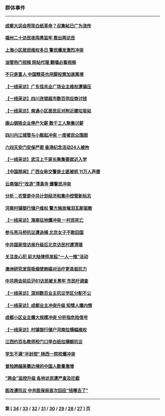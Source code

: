 ### 群体事件
---
#### [成都大运会将现白纸革命？召集帖已广为流传](../../pages/ncid279/n14033119.md?07162045) 
#### [福州二十访民夜闯黑监牢 救出两访民](../../pages/ncid279/n14031617.md?07162045) 
#### [上海小区居民维权多日 警民爆发激烈冲突](../../pages/ncid279/n14029221.md?07162045) 
#### [油管热门视频 网站代理 翻墙必看视频](http://138.2.39.72:81/youtube.html?epic-marker?07162045)
#### [不只是富人 中国精英也用脚投票加速离境](../../pages/ncid279/n14029086.md?07162045) 
#### [【一线采访】广东佳兆业广场业主维权遭镇压](../../pages/ncid279/n14028175.md?07162045) 
#### [【一线采访】四川连锁超市数百供应商讨钱](../../pages/ncid279/n14025102.md?07162045) 
#### [【一线采访】南通小区居民反对附近建垃圾站](../../pages/ncid279/n14021690.md?07162045) 
#### [唐山钢铁企业停产欠薪 数千工人聚集讨薪](../../pages/ncid279/n14017404.md?07162045) 
#### [四川内江城管与小贩起冲突 一度被民众围困](../../pages/ncid279/n14015922.md?07162045) 
#### [六四天安门安保严密 香港纪念活动24人被拘](../../pages/ncid279/n14009800.md?07162045) 
#### [【一线采访】武汉上千家长聚集要就近入学](../../pages/ncid279/n14009497.md?07162045) 
#### [【中国禁闻】广西女称交警是土匪被抓 11万人声援](../../pages/ncid279/n14006869.md?07162045) 
#### [云南强行“改造”清真寺 爆警民冲突](../../pages/ncid279/n14005561.md?07162045) 
#### [分析：农管是中共计划经济和集中控管新标志](../../pages/ncid279/n14000665.md?07162045) 
#### [河南村镇银行储户维权 警方施放催泪瓦斯驱散](../../pages/ncid279/n13998750.md?07162045) 
#### [【一线采访】海南征地爆冲突 一村民死亡](../../pages/ncid279/n13989137.md?07162045) 
#### [参与亮马桥抗议遭追捕 北京女子不敢回国](../../pages/ncid279/n13985420.md?07162045) 
#### [中共国家信访局升级后北京访民村遭清理](../../pages/ncid279/n13984826.md?07162045) 
#### [关注良心犯 前大陆律师发起“一人一推”活动](../../pages/ncid279/n13980524.md?07162045) 
#### [澳洲研究发现吸烟使肺癌对治疗更具抵抗力](../../pages/ncid279/n13977762.md?07162045) 
#### [中共两会前后沪61访民被关黑牢 市民吁调查](../../pages/ncid279/n13976054.md?07162045) 
#### [【一线采访】深圳数百业主抗议学区分配不公](../../pages/ncid279/n13976680.md?07162045) 
#### [【一线采访】成都业主冲突升级 知情人曝内情](../../pages/ncid279/n13965289.md?07162045) 
#### [成都小区业主爆大规模冲突 分析指危险信号](../../pages/ncid279/n13964520.md?07162045) 
#### [【一线采访】村镇银行储户河南拉横幅维权](../../pages/ncid279/n13964555.md?07162045) 
#### [江西约百名教师校门口举白纸拉横额抗议](../../pages/ncid279/n13958579.md?07162045) 
#### [学生不满“半封控” 陕西一院校爆冲突](../../pages/ncid279/n13946647.md?07162045) 
#### [冒险跨越美墨边境的中国人数量激增](../../pages/ncid279/n13946742.md?07162045) 
#### [“两会”监控升级 各地访民遭严查及拦截](../../pages/ncid279/n13942702.md?07162045) 
#### [医改遭抗议 中共医保局首次回应“钱哪去了”](../../pages/ncid279/n13938290.md?07162045) 

---
#### 第 [ [34](./34.md?07162045) / [33](./33.md?07162045) / [32](./32.md?07162045) / [31](./31.md?07162045) / [30](./30.md?07162045) / [29](./29.md?07162045) / [28](./28.md?07162045) / [27](./27.md?07162045) ] 页
